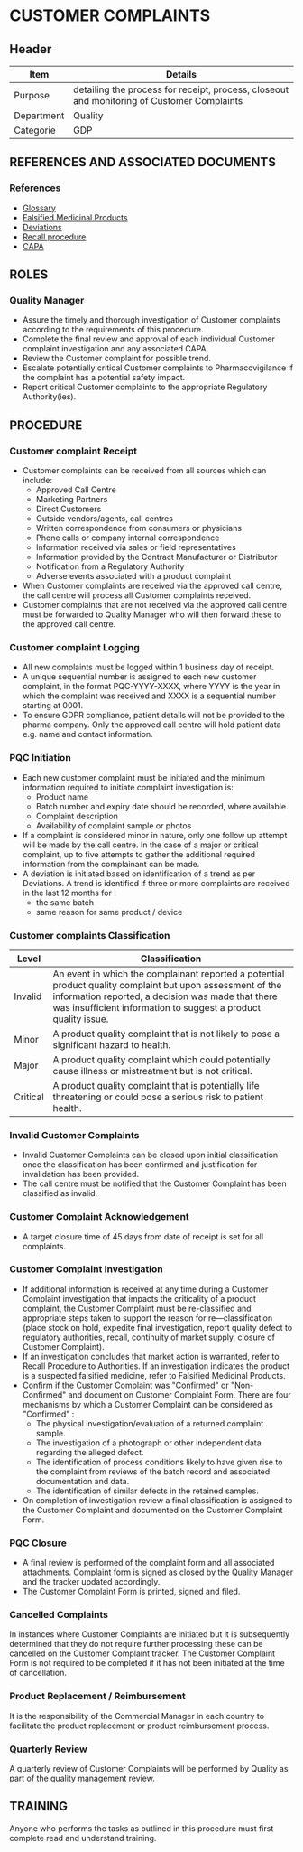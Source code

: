 # CUSTOMER COMPLAINTS

## Header

|Item          |Details                                                                                    | 
|--------------|-------------------------------------------------------------------------------------------| 
|Purpose       |detailing the process for receipt, process, closeout and monitoring of Customer Complaints | 
|Department    |Quality                                                                                    |   
|Categorie     |GDP                                                                                        | 

## REFERENCES AND ASSOCIATED DOCUMENTS

### References

* [Glossary][QEAIC]
* [Falsified Medicinal Products][VTOMR]
* [Deviations][XCEUG]
* [Recall procedure][VOZWP]
* [CAPA][YUISV]

## ROLES

### Quality Manager
 
* Assure the timely and thorough investigation of Customer complaints according to the requirements of this procedure. 
* Complete the final review and approval of each individual Customer complaint investigation and any associated CAPA. 
* Review the Customer complaint for possible trend. 
* Escalate potentially critical Customer complaints to Pharmacovigilance if the complaint has a potential safety impact.
* Report critical Customer complaints to the appropriate Regulatory Authority(ies).

## PROCEDURE

### Customer complaint Receipt
* Customer complaints can be received from all sources which can include:
  * Approved Call Centre
  * Marketing Partners
  * Direct Customers
  * Outside vendors/agents, call centres
  * Written correspondence from consumers or physicians
  * Phone calls or company internal correspondence
  * Information received via sales or field representatives
  * Information provided by the Contract Manufacturer or Distributor
  * Notification from a Regulatory Authority
  * Adverse events associated with a product complaint
* When Customer complaints are received via the approved call centre, the call centre will process all Customer complaints received.
* Customer complaints that are not received via the approved call centre must be forwarded to Quality Manager who will then forward these to the approved call centre.

### Customer complaint Logging
* All new complaints must be logged within 1 business day of receipt.
* A unique sequential number is assigned to each new customer complaint, in the format PQC-YYYY-XXXX, where YYYY is the year in which the complaint was received and XXXX is a sequential number starting at 0001. 
* To ensure GDPR compliance, patient details will not be provided to the pharma company. Only the approved call centre will hold patient data e.g. name and contact information.

### PQC Initiation
* Each new customer complaint must be initiated and the minimum information required to initiate complaint investigation is:
  * Product name
  * Batch number and expiry date should be recorded, where available
  * Complaint description
  * Availability of complaint sample or photos
* If a complaint is considered minor in nature, only one follow up attempt will be made by the call centre. In the case of a major or critical complaint, up to five attempts to gather the additional required information from the complainant can be made.
* A deviation is initiated based on identification of a trend as per Deviations. A trend is identified if three or more complaints are received in the last 12 months for :
  * the same batch
  * same reason for same product / device

### Customer complaints Classification

|Level       |Classification                                                                 |
|------------|-------------------------------------------------------------------------------|
|Invalid     |An event in which the complainant reported a potential product quality complaint but upon assessment of the information reported, a decision was made that there was insufficient information to suggest a product quality issue.                               
|Minor       |A product quality complaint that is not likely to pose a significant hazard to health.                                     
|Major       |A product quality complaint which could potentially cause illness or mistreatment but is not critical.                     
|Critical    |A product quality complaint that is potentially life threatening or could pose a serious risk to patient health.           

### Invalid Customer Complaints
* Invalid Customer Complaints can be closed upon initial classification once the classification has been confirmed and justification for invalidation has been provided.
* The call centre must be notified that the Customer Complaint has been classified as invalid.

### Customer Complaint Acknowledgement
* A target closure time of 45 days from date of receipt is set for all complaints.

### Customer Complaint Investigation
* If additional information is received at any time during a Customer Complaint investigation that impacts the criticality of a product complaint, the Customer Complaint must be re-classified and appropriate steps taken to support the reason for re—classification (place stock on hold, expedite final investigation, report quality defect to regulatory authorities, recall, continuity of market supply, closure of Customer Complaint).
* If an investigation concludes that market action is warranted, refer to Recall Procedure to Authorities. If an investigation indicates the product is a suspected falsified medicine, refer to Falsified Medicinal Products.
* Confirm if the Customer Complaint was "Confirmed" or "Non-Confirmed" and document on Customer Complaint Form. There are four mechanisms by which a Customer Complaint can be considered as "Confirmed" :
  * The physical investigation/evaluation of a returned complaint sample.
  * The investigation of a photograph or other independent data regarding the alleged defect.
  * The identification of process conditions likely to have given rise to the complaint from reviews of the batch record and associated documentation and data.
  * The identification of similar defects in the retained samples.
* On completion of investigation review a final classification is assigned to the Customer Complaint and documented on the Customer Complaint Form.

### PQC Closure
* A final review is performed of the complaint form and all associated attachments. Complaint form is signed as closed by the Quality Manager and the tracker updated accordingly.
* The Customer Complaint Form is printed, signed and filed.

### Cancelled Complaints
In instances where Customer Complaints are initiated but it is subsequently determined that they do not require further processing these can be cancelled on the Customer Complaint tracker. The Customer Complaint Form is not required to be completed if it has not been initiated at the time of cancellation. 

### Product Replacement / Reimbursement
It is the responsibility of the Commercial Manager in each country to facilitate the product replacement or product reimbursement process. 

### Quarterly Review
A quarterly review of Customer Complaints will be performed by Quality as part of the quality management review.

## TRAINING
Anyone who performs the tasks as outlined in this procedure must first complete read and understand training.

[GMP Guidelines]: https://ec.europa.eu/health/documents/eudralex/vol-4_en]
[GDP Guidelines]: https://eur-lex.europa.eu/LexUriServ/LexUriServ.do?uri=OJ:C:2013:343:0001:0014:EN:PDF
[AMXWS]: /procedures/Procedure_GDP_AMXWS_Management_of_Standard_Operating_Procedures.md
[XIDEX]: /procedures/Procedure_GDP_XIDEX_Responsible_Person.md
[BWRPX]: /procedures/Procedure_GDP_BWRPX_Documentation_Control.md
[XCEUG]: /procedures/Procedure_GDP_XCEUG_Deviations.md
[UYNEF]: /procedures/Procedure_GDP_UYNEF_Change_control.md
[OZCFN]: /procedures/Procedure_GDP_OZCFN_Management_review_and_monitoring.md
[LBHIY]: /procedures/Procedure_GDP_LBHIY_Quality_Risk_Management.md
[ZWJPR]: /procedures/Procedure_GDP_ZWJPR_Training.md
[VQICE]: /procedures/Procedure_GDP_VQICE_Receipt_of_medicinal_products.md
[AGTXC]: /procedures/Procedure_GDP_AGTXC_Establishing_the_authority_of_suppliers_to_supply_medicinal_products.md
[ZIWKI]: /procedures/Procedure_GDP_ZIWKI_Customer_complaints.md
[VOZWP]: /procedures/Procedure_GDP_VOZWP_Recall_procedure.md
[HBQIN]: /procedures/Procedure_GDP_HBQIN_Outsourced_activities.md
[GMQHI]: /procedures/Procedure_GDP_GMQHI_Self-inspections.md
[VTOMR]: /procedures/Procedure_GDP_VTOMR_Falsified_Medicinal_Products.md
[BMAXZ]: /procedures/Procedure_GDP_BMAXZ_Medicinal_Product_Returns.md
[YUISV]: /procedures/Procedure_GDP_YUISV_CAPA.md
[QEAIC]: /procedures/Document_QEAIC_Glossary.md
[GGNHM]: /procedures/Procedure_GDP_GGNHM_Reporting_of_Adverse_Events.md

